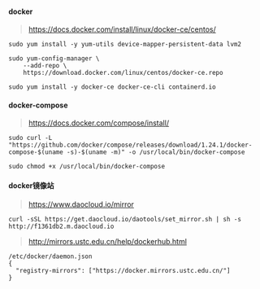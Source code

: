 #### docker

> https://docs.docker.com/install/linux/docker-ce/centos/

```shell
sudo yum install -y yum-utils device-mapper-persistent-data lvm2
  
sudo yum-config-manager \
    --add-repo \
    https://download.docker.com/linux/centos/docker-ce.repo
    
sudo yum install -y docker-ce docker-ce-cli containerd.io
```

#### docker-compose

> https://docs.docker.com/compose/install/

```shell
sudo curl -L "https://github.com/docker/compose/releases/download/1.24.1/docker-compose-$(uname -s)-$(uname -m)" -o /usr/local/bin/docker-compose

sudo chmod +x /usr/local/bin/docker-compose
```

#### docker镜像站

> https://www.daocloud.io/mirror

```shell
curl -sSL https://get.daocloud.io/daotools/set_mirror.sh | sh -s http://f1361db2.m.daocloud.io
```

> http://mirrors.ustc.edu.cn/help/dockerhub.html

```
/etc/docker/daemon.json
{
  "registry-mirrors": ["https://docker.mirrors.ustc.edu.cn/"]
}
```


